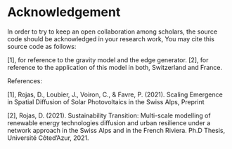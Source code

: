 # Acknowledgement 
In order to try to keep an open collaboration among scholars, the source code should be acknowledged in your research work, 
You may cite this source code as follows:

[1], for reference to the gravity model and the edge generator.
[2], for reference to the application of this model in both, Switzerland and France.

References:

[1], Rojas, D., Loubier, J., Voiron, C., & Favre, P. (2021). Scaling Emergence in Spatial Diffusion of Solar Photovoltaics in the Swiss Alps, Preprint

[2], Rojas, D. (2021). Sustainability Transition: Multi-scale modelling of renewable energy technologies diffusion and urban resilience under a network approach in the Swiss Alps and in the French Riviera. Ph.D Thesis, Université Côted’Azur, 2021. 
 

